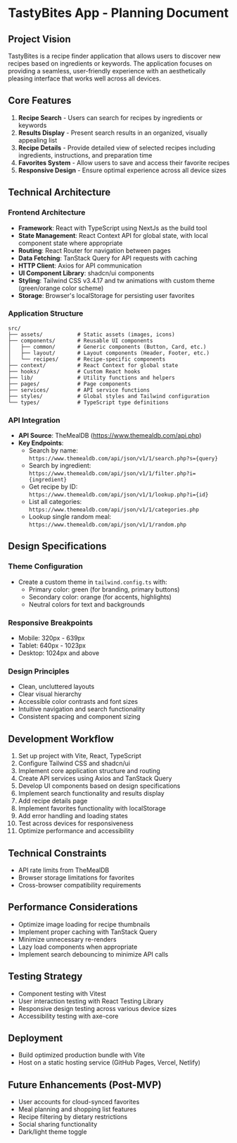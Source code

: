 # TastyBites App - Planning Document

## Project Vision
TastyBites is a recipe finder application that allows users to discover new recipes based on ingredients or keywords. The application focuses on providing a seamless, user-friendly experience with an aesthetically pleasing interface that works well across all devices.

## Core Features
1. **Recipe Search** - Users can search for recipes by ingredients or keywords
2. **Results Display** - Present search results in an organized, visually appealing list
3. **Recipe Details** - Provide detailed view of selected recipes including ingredients, instructions, and preparation time
4. **Favorites System** - Allow users to save and access their favorite recipes
5. **Responsive Design** - Ensure optimal experience across all device sizes

## Technical Architecture

### Frontend Architecture
- **Framework**: React with TypeScript using NextJs as the build tool
- **State Management**: React Context API for global state, with local component state where appropriate
- **Routing**: React Router for navigation between pages
- **Data Fetching**: TanStack Query for API requests with caching
- **HTTP Client**: Axios for API communication
- **UI Component Library**: shadcn/ui components
- **Styling**: Tailwind CSS v3.4.17 and tw animations with custom theme (green/orange color scheme)
- **Storage**: Browser's localStorage for persisting user favorites

### Application Structure
```
src/
├── assets/           # Static assets (images, icons)
├── components/       # Reusable UI components
│   ├── common/       # Generic components (Button, Card, etc.)
│   ├── layout/       # Layout components (Header, Footer, etc.)
│   └── recipes/      # Recipe-specific components
├── context/          # React Context for global state
├── hooks/            # Custom React hooks
├── lib/              # Utility functions and helpers
├── pages/            # Page components
├── services/         # API service functions
├── styles/           # Global styles and Tailwind configuration
└── types/            # TypeScript type definitions
```

### API Integration
- **API Source**: TheMealDB (https://www.themealdb.com/api.php)
- **Key Endpoints**:
  - Search by name: `https://www.themealdb.com/api/json/v1/1/search.php?s={query}`
  - Search by ingredient: `https://www.themealdb.com/api/json/v1/1/filter.php?i={ingredient}`
  - Get recipe by ID: `https://www.themealdb.com/api/json/v1/1/lookup.php?i={id}`
  - List all categories: `https://www.themealdb.com/api/json/v1/1/categories.php`
  - Lookup single random meal: `https://www.themealdb.com/api/json/v1/1/random.php`

## Design Specifications

### Theme Configuration
- Create a custom theme in `tailwind.config.ts` with:
  - Primary color: green (for branding, primary buttons)
  - Secondary color: orange (for accents, highlights)
  - Neutral colors for text and backgrounds

### Responsive Breakpoints
- Mobile: 320px - 639px
- Tablet: 640px - 1023px
- Desktop: 1024px and above

### Design Principles
- Clean, uncluttered layouts
- Clear visual hierarchy
- Accessible color contrasts and font sizes
- Intuitive navigation and search functionality
- Consistent spacing and component sizing

## Development Workflow
1. Set up project with Vite, React, TypeScript
2. Configure Tailwind CSS and shadcn/ui
3. Implement core application structure and routing
4. Create API services using Axios and TanStack Query
5. Develop UI components based on design specifications
6. Implement search functionality and results display
7. Add recipe details page
8. Implement favorites functionality with localStorage
9. Add error handling and loading states
10. Test across devices for responsiveness
11. Optimize performance and accessibility

## Technical Constraints
- API rate limits from TheMealDB
- Browser storage limitations for favorites
- Cross-browser compatibility requirements

## Performance Considerations
- Optimize image loading for recipe thumbnails
- Implement proper caching with TanStack Query
- Minimize unnecessary re-renders
- Lazy load components when appropriate
- Implement search debouncing to minimize API calls

## Testing Strategy
- Component testing with Vitest
- User interaction testing with React Testing Library
- Responsive design testing across various device sizes
- Accessibility testing with axe-core

## Deployment
- Build optimized production bundle with Vite
- Host on a static hosting service (GitHub Pages, Vercel, Netlify)

## Future Enhancements (Post-MVP)
- User accounts for cloud-synced favorites
- Meal planning and shopping list features
- Recipe filtering by dietary restrictions
- Social sharing functionality
- Dark/light theme toggle